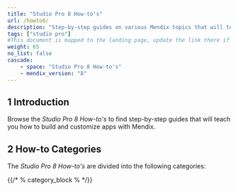 ```yaml
---
title: "Studio Pro 8 How-to's"
url: /howto8/
description: "Step-by-step guides on various Mendix topics that will teach you how to build and customize apps."
tags: ["studio pro"]
#This document is mapped to the landing page, update the link there if renaming or moving the doc file.
weight: 65
no_list: false
cascade:
    - space: "Studio Pro 8 How-to's"
    - mendix_version: "8"
---
```


## 1 Introduction

Browse the *Studio Pro 8 How-to's* to find step-by-step guides that will teach you how to build and customize apps with Mendix.

## 2 How-to Categories

The *Studio Pro 8 How-to's* are divided into the following categories:

{{/* % category_block % */}}
